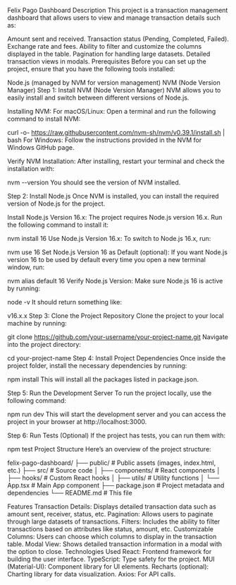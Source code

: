 Felix Pago Dashboard
Description
This project is a transaction management dashboard that allows users to view and manage transaction details such as:

Amount sent and received.
Transaction status (Pending, Completed, Failed).
Exchange rate and fees.
Ability to filter and customize the columns displayed in the table.
Pagination for handling large datasets.
Detailed transaction views in modals.
Prerequisites
Before you can set up the project, ensure that you have the following tools installed:

Node.js (managed by NVM for version management)
NVM (Node Version Manager)
Step 1: Install NVM (Node Version Manager)
NVM allows you to easily install and switch between different versions of Node.js.

Installing NVM:
For macOS/Linux: Open a terminal and run the following command to install NVM:

curl -o- https://raw.githubusercontent.com/nvm-sh/nvm/v0.39.1/install.sh | bash
For Windows: Follow the instructions provided in the NVM for Windows GitHub page.

Verify NVM Installation:
After installing, restart your terminal and check the installation with:

nvm --version
You should see the version of NVM installed.

Step 2: Install Node.js
Once NVM is installed, you can install the required version of Node.js for the project.

Install Node.js Version 16.x:
The project requires Node.js version 16.x. Run the following command to install it:

nvm install 16
Use Node.js Version 16.x:
To switch to Node.js 16.x, run:

nvm use 16
Set Node.js Version 16 as Default (optional):
If you want Node.js version 16 to be used by default every time you open a new terminal window, run:

nvm alias default 16
Verify Node.js Version:
Make sure Node.js 16 is active by running:

node -v
It should return something like:

v16.x.x
Step 3: Clone the Project Repository
Clone the project to your local machine by running:

git clone https://github.com/your-username/your-project-name.git
Navigate into the project directory:

cd your-project-name
Step 4: Install Project Dependencies
Once inside the project folder, install the necessary dependencies by running:

npm install
This will install all the packages listed in package.json.

Step 5: Run the Development Server
To run the project locally, use the following command:

npm run dev
This will start the development server and you can access the project in your browser at http://localhost:3000.

Step 6: Run Tests (Optional)
If the project has tests, you can run them with:

npm test
Project Structure
Here’s an overview of the project structure:

felix-pago-dashboard/
├── public/                # Public assets (images, index.html, etc.)
├── src/                   # Source code
│   ├── components/        # React components
│   ├── hooks/             # Custom React hooks
│   ├── utils/             # Utility functions
│   └── App.tsx            # Main App component
├── package.json           # Project metadata and dependencies
└── README.md              # This file


Features
Transaction Details: Displays detailed transaction data such as amount sent, receiver, status, etc.
Pagination: Allows users to paginate through large datasets of transactions.
Filters: Includes the ability to filter transactions based on attributes like status, amount, etc.
Customizable Columns: Users can choose which columns to display in the transaction table.
Modal View: Shows detailed transaction information in a modal with the option to close.
Technologies Used
React: Frontend framework for building the user interface.
TypeScript: Type safety for the project.
MUI (Material-UI): Component library for UI elements.
Recharts (optional): Charting library for data visualization.
Axios: For API calls.